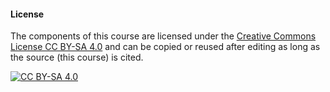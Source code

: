 #### License

The components of this course are licensed under the
[Creative Commons License CC BY-SA 4.0][CC BY-SA 4.0]
and can be copied or reused after editing as long as the source (this course)
is cited.

[![CC BY-SA 4.0](cc-by-sa-inverted.svg "CC BY-SA 4.0")][CC BY-SA 4.0]

[CC BY-SA 4.0]: https://creativecommons.org/licenses/by-sa/4.0/
